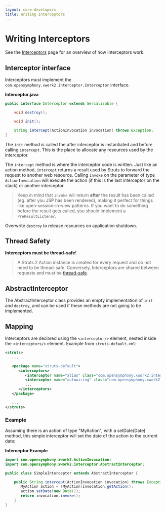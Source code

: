 ```yaml
---
layout: core-developers
title: Writing Interceptors
---
```


# Writing Interceptors

See the [Interceptors](interceptors.html) page for an overview of how interceptors work.

## Interceptor interface

Interceptors must implement the `com.opensymphony.xwork2.interceptor.Interceptor` interface.

**Interceptor.java**

```java
public interface Interceptor extends Serializable {

    void destroy();

    void init();

    String intercept(ActionInvocation invocation) throws Exception;
}
```

The `init` method is called the after interceptor is instantiated and before calling `intercept`. This is the place 
to allocate any resources used by the interceptor.

The `intercept` method is where the interceptor code is written. Just like an action method, `intercept` returns 
a result used by Struts to forward the request to another web resource. Calling `invoke` on the parameter of type 
`ActionInvocation` will execute the action (if this is the last interceptor on the stack) or another interceptor.

> Keep in mind that `invoke` will return **after** the result has been called (eg. after you JSP has been rendered), 
> making it perfect for things like open-session-in-view patterns. If you want to do something before the result gets 
> called, you should implement a `PreResultListener`.

Overwrite `destroy` to release resources on application shutdown.

## Thread Safety

**Interceptors must be thread-safe!**

> A Struts 2 Action instance is created for every request and do not need to be thread-safe. Conversely, Interceptors 
> are shared between requests and must be [thread-safe](http://en.wikipedia.org/wiki/Thread-safety). 


## AbstractInterceptor

The AbstractInterceptor class provides an empty implementation of `init` and `destroy`, and can be used if these 
methods are not going to be implemented.

## Mapping

Interceptors are declared using the `<interceptor/>` element, nested inside the `<interceptors/>` element. 
Example from `struts-default.xml`:

```xml
<struts>
   ...

   <package name="struts-default">
      <interceptors>
         <interceptor name="alias" class="com.opensymphony.xwork2.interceptor.AliasInterceptor"/>
         <interceptor name="autowiring" class="com.opensymphony.xwork2.spring.interceptor.ActionAutowiringInterceptor"/>
         ...
      </interceptors>
   </package>

   ...
</struts>
```

### Example

Assuming there is an action of type "MyAction", with a setDate(Date) method, this simple interceptor will set the date 
of the action to the current date:

**Interceptor Example**

```java
import com.opensymphony.xwork2.ActionInvocation;
import com.opensymphony.xwork2.interceptor.AbstractInterceptor;

public class SimpleInterceptor extends AbstractInterceptor {

    public String intercept(ActionInvocation invocation) throws Exception {
       MyAction action = (MyAction)invocation.getAction();
       action.setDate(new Date());
       return invocation.invoke();
    }
}
```
